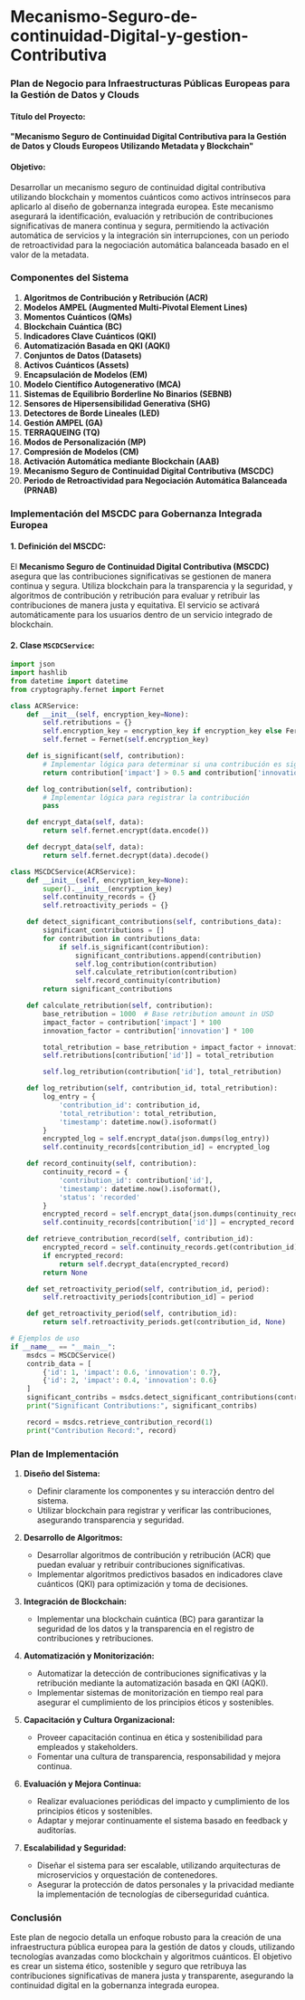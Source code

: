 # Mecanismo-Seguro-de-continuidad-Digital-y-gestion-Contributiva

### Plan de Negocio para Infraestructuras Públicas Europeas para la Gestión de Datos y Clouds

#### Título del Proyecto:
**"Mecanismo Seguro de Continuidad Digital Contributiva para la Gestión de Datos y Clouds Europeos Utilizando Metadata y Blockchain"**

#### Objetivo:
Desarrollar un mecanismo seguro de continuidad digital contributiva utilizando blockchain y momentos cuánticos como activos intrínsecos para aplicarlo al diseño de gobernanza integrada europea. Este mecanismo asegurará la identificación, evaluación y retribución de contribuciones significativas de manera continua y segura, permitiendo la activación automática de servicios y la integración sin interrupciones, con un periodo de retroactividad para la negociación automática balanceada basado en el valor de la metadata.

### Componentes del Sistema

1. **Algoritmos de Contribución y Retribución (ACR)**
2. **Modelos AMPEL (Augmented Multi-Pivotal Element Lines)**
3. **Momentos Cuánticos (QMs)**
4. **Blockchain Cuántica (BC)**
5. **Indicadores Clave Cuánticos (QKI)**
6. **Automatización Basada en QKI (AQKI)**
7. **Conjuntos de Datos (Datasets)**
8. **Activos Cuánticos (Assets)**
9. **Encapsulación de Modelos (EM)**
10. **Modelo Científico Autogenerativo (MCA)**
11. **Sistemas de Equilibrio Borderline No Binarios (SEBNB)**
12. **Sensores de Hipersensibilidad Generativa (SHG)**
13. **Detectores de Borde Lineales (LED)**
14. **Gestión AMPEL (GA)**
15. **TERRAQUEING (TQ)**
16. **Modos de Personalización (MP)**
17. **Compresión de Modelos (CM)**
18. **Activación Automática mediante Blockchain (AAB)**
19. **Mecanismo Seguro de Continuidad Digital Contributiva (MSCDC)**
20. **Periodo de Retroactividad para Negociación Automática Balanceada (PRNAB)**

### Implementación del MSCDC para Gobernanza Integrada Europea

#### 1. Definición del MSCDC:
El **Mecanismo Seguro de Continuidad Digital Contributiva (MSCDC)** asegura que las contribuciones significativas se gestionen de manera continua y segura. Utiliza blockchain para la transparencia y la seguridad, y algoritmos de contribución y retribución para evaluar y retribuir las contribuciones de manera justa y equitativa. El servicio se activará automáticamente para los usuarios dentro de un servicio integrado de blockchain.

#### 2. Clase `MSCDCService`:

```python
import json
import hashlib
from datetime import datetime
from cryptography.fernet import Fernet

class ACRService:
    def __init__(self, encryption_key=None):
        self.retributions = {}
        self.encryption_key = encryption_key if encryption_key else Fernet.generate_key()
        self.fernet = Fernet(self.encryption_key)

    def is_significant(self, contribution):
        # Implementar lógica para determinar si una contribución es significativa
        return contribution['impact'] > 0.5 and contribution['innovation'] > 0.5

    def log_contribution(self, contribution):
        # Implementar lógica para registrar la contribución
        pass

    def encrypt_data(self, data):
        return self.fernet.encrypt(data.encode())

    def decrypt_data(self, data):
        return self.fernet.decrypt(data).decode()

class MSCDCService(ACRService):
    def __init__(self, encryption_key=None):
        super().__init__(encryption_key)
        self.continuity_records = {}
        self.retroactivity_periods = {}

    def detect_significant_contributions(self, contributions_data):
        significant_contributions = []
        for contribution in contributions_data:
            if self.is_significant(contribution):
                significant_contributions.append(contribution)
                self.log_contribution(contribution)
                self.calculate_retribution(contribution)
                self.record_continuity(contribution)
        return significant_contributions

    def calculate_retribution(self, contribution):
        base_retribution = 1000  # Base retribution amount in USD
        impact_factor = contribution['impact'] * 100
        innovation_factor = contribution['innovation'] * 100

        total_retribution = base_retribution + impact_factor + innovation_factor
        self.retributions[contribution['id']] = total_retribution

        self.log_retribution(contribution['id'], total_retribution)

    def log_retribution(self, contribution_id, total_retribution):
        log_entry = {
            'contribution_id': contribution_id,
            'total_retribution': total_retribution,
            'timestamp': datetime.now().isoformat()
        }
        encrypted_log = self.encrypt_data(json.dumps(log_entry))
        self.continuity_records[contribution_id] = encrypted_log

    def record_continuity(self, contribution):
        continuity_record = {
            'contribution_id': contribution['id'],
            'timestamp': datetime.now().isoformat(),
            'status': 'recorded'
        }
        encrypted_record = self.encrypt_data(json.dumps(continuity_record))
        self.continuity_records[contribution['id']] = encrypted_record

    def retrieve_contribution_record(self, contribution_id):
        encrypted_record = self.continuity_records.get(contribution_id)
        if encrypted_record:
            return self.decrypt_data(encrypted_record)
        return None

    def set_retroactivity_period(self, contribution_id, period):
        self.retroactivity_periods[contribution_id] = period

    def get_retroactivity_period(self, contribution_id):
        return self.retroactivity_periods.get(contribution_id, None)

# Ejemplos de uso
if __name__ == "__main__":
    msdcs = MSCDCService()
    contrib_data = [
        {'id': 1, 'impact': 0.6, 'innovation': 0.7},
        {'id': 2, 'impact': 0.4, 'innovation': 0.6}
    ]
    significant_contribs = msdcs.detect_significant_contributions(contrib_data)
    print("Significant Contributions:", significant_contribs)

    record = msdcs.retrieve_contribution_record(1)
    print("Contribution Record:", record)
```

### Plan de Implementación

1. **Diseño del Sistema:**
   - Definir claramente los componentes y su interacción dentro del sistema.
   - Utilizar blockchain para registrar y verificar las contribuciones, asegurando transparencia y seguridad.

2. **Desarrollo de Algoritmos:**
   - Desarrollar algoritmos de contribución y retribución (ACR) que puedan evaluar y retribuir contribuciones significativas.
   - Implementar algoritmos predictivos basados en indicadores clave cuánticos (QKI) para optimización y toma de decisiones.

3. **Integración de Blockchain:**
   - Implementar una blockchain cuántica (BC) para garantizar la seguridad de los datos y la transparencia en el registro de contribuciones y retribuciones.

4. **Automatización y Monitorización:**
   - Automatizar la detección de contribuciones significativas y la retribución mediante la automatización basada en QKI (AQKI).
   - Implementar sistemas de monitorización en tiempo real para asegurar el cumplimiento de los principios éticos y sostenibles.

5. **Capacitación y Cultura Organizacional:**
   - Proveer capacitación continua en ética y sostenibilidad para empleados y stakeholders.
   - Fomentar una cultura de transparencia, responsabilidad y mejora continua.

6. **Evaluación y Mejora Continua:**
   - Realizar evaluaciones periódicas del impacto y cumplimiento de los principios éticos y sostenibles.
   - Adaptar y mejorar continuamente el sistema basado en feedback y auditorías.

7. **Escalabilidad y Seguridad:**
   - Diseñar el sistema para ser escalable, utilizando arquitecturas de microservicios y orquestación de contenedores.
   - Asegurar la protección de datos personales y la privacidad mediante la implementación de tecnologías de ciberseguridad cuántica.

### Conclusión

Este plan de negocio detalla un enfoque robusto para la creación de una infraestructura pública europea para la gestión de datos y clouds, utilizando tecnologías avanzadas como blockchain y algoritmos cuánticos. El objetivo es crear un sistema ético, sostenible y seguro que retribuya las contribuciones significativas de manera justa y transparente, asegurando la continuidad digital en la gobernanza integrada europea.

